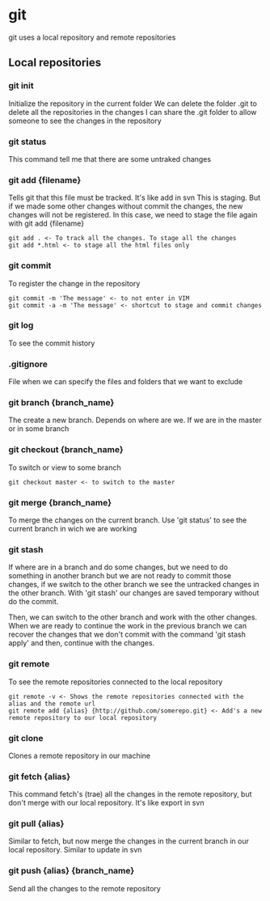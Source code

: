 # git

git uses a local repository and remote repositories

## Local repositories


### git init

Initialize the repository in the current folder
We can delete the folder .git to delete all the repositories in the changes
I can share the .git folder to allow someone to see the changes in the repository


### git status

This command tell me that there are some untraked changes


### git add {filename}

Tells git that this file must be tracked. It's like add in svn
This is staging. But if we made some other changes without commit the changes, the new changes will not be registered. In this case, we need to stage the file again with git add {filename}

``` 
git add . <- To track all the changes. To stage all the changes
git add *.html <- to stage all the html files only
``` 

### git commit
To register the change in the repository

``` 
git commit -m 'The message' <- to not enter in VIM
git commit -a -m 'The message' <- shortcut to stage and commit changes
``` 

### git log

To see the commit history


### .gitignore

File when we can specify the files and folders that we want to exclude


### git branch {branch_name}

The create a new branch. Depends on where are we. If we are in the master or in some branch


### git checkout {branch_name}

To switch or view to some branch
``` 
git checkout master <- to switch to the master
``` 


### git merge {branch_name}

To merge the changes on the current branch. Use 'git status' to see the current branch in wich we are working


### git stash

If where are in a branch and do some changes, but we need to do something in another branch but we are not ready to commit those changes, if we switch to the other branch we see the untracked changes in the other branch. With 'git stash' our changes are saved temporary without do the commit.

Then, we can switch to the other branch and work with the other changes. When we are ready to continue the work in the previous branch we can recover the changes that we don't commit with the command 'git stash apply' and then, continue with the changes.


### git remote

To see the remote repositories connected to the local repository
``` 
git remote -v <- Shows the remote repositories connected with the alias and the remote url
git remote add {alias} {http://github.com/somerepo.git} <- Add's a new remote repository to our local repository
``` 

### git clone

Clones a remote repository in our machine


### git fetch {alias}

This command fetch's (trae) all the changes in the remote repository, but don't merge with our local repository. It's like export in svn


### git pull {alias}

Similar to fetch, but now merge the changes in the current branch in our local repository. Similar to update in svn


### git push {alias} {branch_name}

Send all the changes to the remote repository

